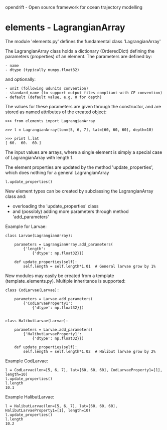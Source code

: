 opendrift - Open source framework for ocean trajectory modelling

elements - LagrangianArray
==========================


The module 'elements.py' defines the fundamental class 'LagrangianArray'

The LagrangianArray class holds a dictionary (OrderedDict) defining the parameters (properties) of an element.
The parameters are defined by:
```
- name
- dtype (typically numpy.float32)
```
and optionally:
```
- unit (following udunits convention)
- standard_name (to support output files compliant with CF convention)
- default (default value, e.g. 0 for depth)
```


The values for these parameters are given through the constructor, and are stored as named attributes of the created object:

```
>>> from elements import LagrangianArray

>>> l = LagrangianArray(lon=[5, 6, 7], lat=[60, 60, 60], depth=10)

>>> print l.lat
[ 60.  60.  60.]
```
The input values are arrays, where a single element is simply a special case of LagrangianArray with length 1.

The element properties are updated by the method 'update_properties', which does nothing for a general LagrangianArray


```
l.update_properties()
```

New element types can be created by subclassing the LagrangianArray class and:
- overloading the 'update_properties' class 
- and (possibly) adding more parameters through method 'add_parameters'

Example for Larvae:

```
class Larvae(LagrangianArray):

    parameters = LagrangianArray.add_parameters(
        {'length':
            {'dtype': np.float32}})

    def update_properties(self):
        self.length = self.length*1.01  # General larvae grow by 1%

```
New modules may easily be created from a template (template_elements.py).
Multiple inheritance is supported:

```
class CodLarvae(Larvae):

    parameters = Larvae.add_parameters(
        {'CodLarvaeProperty1':
            {'dtype': np.float32}})


class HalibutLarvae(Larvae):

    parameters = Larvae.add_parameters(
        {'HalibutLarvaeProperty1':
            {'dtype': np.float32}})

    def update_properties(self):
        self.length = self.length*1.02  # Halibut larvae grow by 2%

```


Example CodLarvae:

```
l = CodLarvae(lon=[5, 6, 7], lat=[60, 60, 60], CodLarvaeProperty1=[1], length=10)
l.update_properties()
l.length
10.1
```

Example HalibutLarvae:

```
l = HalibutLarvae(lon=[5, 6, 7], lat=[60, 60, 60], HalibutLarvaeProperty1=[1], length=10)
l.update_properties()
l.length
10.2
```
